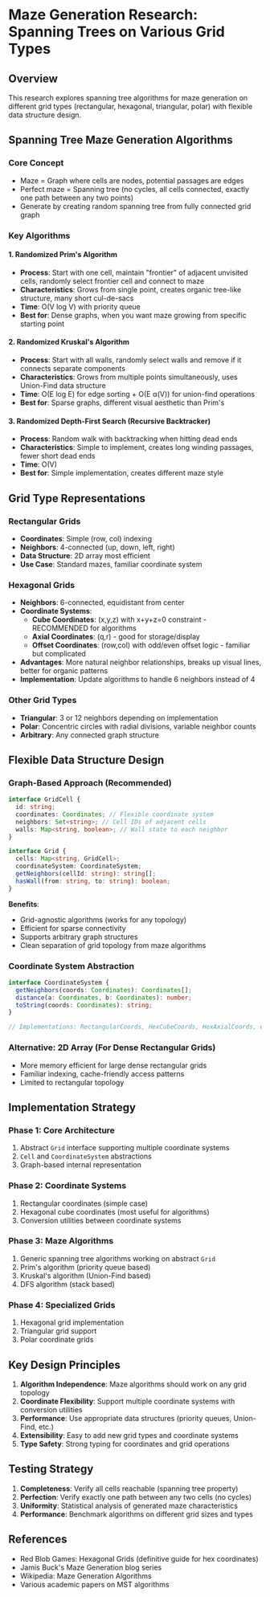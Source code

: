 # Maze Generation Research: Spanning Trees on Various Grid Types

## Overview
This research explores spanning tree algorithms for maze generation on different grid types (rectangular, hexagonal, triangular, polar) with flexible data structure design.

## Spanning Tree Maze Generation Algorithms

### Core Concept
- Maze = Graph where cells are nodes, potential passages are edges
- Perfect maze = Spanning tree (no cycles, all cells connected, exactly one path between any two points)
- Generate by creating random spanning tree from fully connected grid graph

### Key Algorithms

#### 1. Randomized Prim's Algorithm
- **Process**: Start with one cell, maintain "frontier" of adjacent unvisited cells, randomly select frontier cell and connect to maze
- **Characteristics**: Grows from single point, creates organic tree-like structure, many short cul-de-sacs
- **Time**: O(V log V) with priority queue
- **Best for**: Dense graphs, when you want maze growing from specific starting point

#### 2. Randomized Kruskal's Algorithm  
- **Process**: Start with all walls, randomly select walls and remove if it connects separate components
- **Characteristics**: Grows from multiple points simultaneously, uses Union-Find data structure
- **Time**: O(E log E) for edge sorting + O(E α(V)) for union-find operations
- **Best for**: Sparse graphs, different visual aesthetic than Prim's

#### 3. Randomized Depth-First Search (Recursive Backtracker)
- **Process**: Random walk with backtracking when hitting dead ends
- **Characteristics**: Simple to implement, creates long winding passages, fewer short dead ends
- **Time**: O(V)
- **Best for**: Simple implementation, creates different maze style

## Grid Type Representations

### Rectangular Grids
- **Coordinates**: Simple (row, col) indexing
- **Neighbors**: 4-connected (up, down, left, right)
- **Data Structure**: 2D array most efficient
- **Use Case**: Standard mazes, familiar coordinate system

### Hexagonal Grids
- **Neighbors**: 6-connected, equidistant from center
- **Coordinate Systems**:
  - **Cube Coordinates**: (x,y,z) with x+y+z=0 constraint - RECOMMENDED for algorithms
  - **Axial Coordinates**: (q,r) - good for storage/display  
  - **Offset Coordinates**: (row,col) with odd/even offset logic - familiar but complicated
- **Advantages**: More natural neighbor relationships, breaks up visual lines, better for organic patterns
- **Implementation**: Update algorithms to handle 6 neighbors instead of 4

### Other Grid Types
- **Triangular**: 3 or 12 neighbors depending on implementation
- **Polar**: Concentric circles with radial divisions, variable neighbor counts
- **Arbitrary**: Any connected graph structure

## Flexible Data Structure Design

### Graph-Based Approach (Recommended)
```typescript
interface GridCell {
  id: string;
  coordinates: Coordinates; // Flexible coordinate system
  neighbors: Set<string>; // Cell IDs of adjacent cells
  walls: Map<string, boolean>; // Wall state to each neighbor
}

interface Grid {
  cells: Map<string, GridCell>;
  coordinateSystem: CoordinateSystem;
  getNeighbors(cellId: string): string[];
  hasWall(from: string, to: string): boolean;
}
```

**Benefits**:
- Grid-agnostic algorithms (works for any topology)
- Efficient for sparse connectivity
- Supports arbitrary graph structures
- Clean separation of grid topology from maze algorithms

### Coordinate System Abstraction
```typescript
interface CoordinateSystem {
  getNeighbors(coords: Coordinates): Coordinates[];
  distance(a: Coordinates, b: Coordinates): number;
  toString(coords: Coordinates): string;
}

// Implementations: RectangularCoords, HexCubeCoords, HexAxialCoords, etc.
```

### Alternative: 2D Array (For Dense Rectangular Grids)
- More memory efficient for large dense rectangular grids
- Familiar indexing, cache-friendly access patterns
- Limited to rectangular topology

## Implementation Strategy

### Phase 1: Core Architecture
1. Abstract `Grid` interface supporting multiple coordinate systems
2. `Cell` and `CoordinateSystem` abstractions
3. Graph-based internal representation

### Phase 2: Coordinate Systems
1. Rectangular coordinates (simple case)
2. Hexagonal cube coordinates (most useful for algorithms)
3. Conversion utilities between coordinate systems

### Phase 3: Maze Algorithms
1. Generic spanning tree algorithms working on abstract `Grid`
2. Prim's algorithm (priority queue based)
3. Kruskal's algorithm (Union-Find based)
4. DFS algorithm (stack based)

### Phase 4: Specialized Grids
1. Hexagonal grid implementation
2. Triangular grid support
3. Polar coordinate grids

## Key Design Principles

1. **Algorithm Independence**: Maze algorithms should work on any grid topology
2. **Coordinate Flexibility**: Support multiple coordinate systems with conversion utilities
3. **Performance**: Use appropriate data structures (priority queues, Union-Find, etc.)
4. **Extensibility**: Easy to add new grid types and coordinate systems
5. **Type Safety**: Strong typing for coordinates and grid operations

## Testing Strategy

1. **Completeness**: Verify all cells reachable (spanning tree property)
2. **Perfection**: Verify exactly one path between any two cells (no cycles)
3. **Uniformity**: Statistical analysis of generated maze characteristics
4. **Performance**: Benchmark algorithms on different grid sizes and types

## References

- Red Blob Games: Hexagonal Grids (definitive guide for hex coordinates)
- Jamis Buck's Maze Generation blog series
- Wikipedia: Maze Generation Algorithms
- Various academic papers on MST algorithms